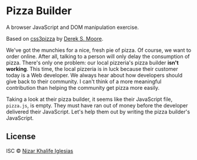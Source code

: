 Pizza Builder
=============

A browser JavaScript and DOM manipulation exercise.

Based on [css3pizza](http://codepen.io/dsmoore/full/fiwAl)
by [Derek S. Moore](http://dereksmoore.com).

We've got the munchies for a nice, fresh pie of pizza.
Of course, we want to order online.
After all, talking to a person will only delay the consumption of pizza.
There's only one problem: our local pizzeria's pizza builder **isn't working**.
This time,
the local pizzeria is in luck because their customer today is a Web developer.
We always hear about how developers should give back to their community.
I can't think of a more meaningful contribution
than helping the community get pizza more easily.

Taking a look at their pizza builder,
it seems like their JavaScript file, `pizza.js`, is empty.
They must have ran out of money before the developer delivered their JavaScript.
Let's help them out by writing the pizza builder's JavaScript.


License
-------

ISC © [Nizar Khalife Iglesias](https://twitter.com/khalifenizar)
